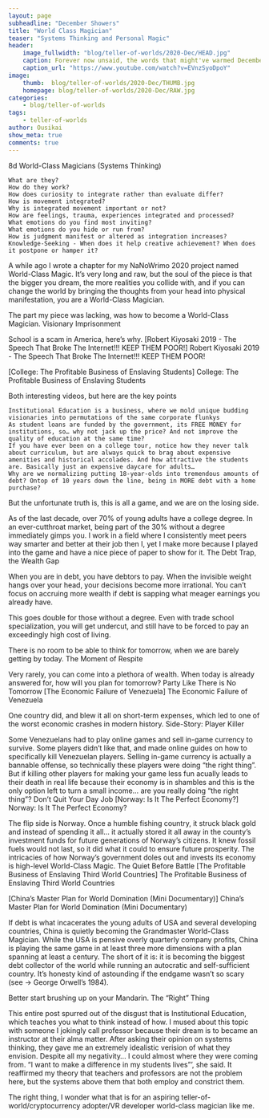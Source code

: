 ```yaml
---
layout: page
subheadline: "December Showers"
title: "World Class Magician"
teaser: "Systems Thinking and Personal Magic"
header:
    image_fullwidth: "blog/teller-of-worlds/2020-Dec/HEAD.jpg"
    caption: Forever now unsaid, the words that might've warmed December...
    caption_url: "https://www.youtube.com/watch?v=EVnzSyoDpoY"
image:
    thumb:  blog/teller-of-worlds/2020-Dec/THUMB.jpg
    homepage: blog/teller-of-worlds/2020-Dec/RAW.jpg
categories:
    - blog/teller-of-worlds
tags:   
    - teller-of-worlds
author: Ousikai
show_meta: true
comments: true
---
```

8d
World-Class Magicians (Systems Thinking)

    What are they?
    How do they work?
    How does curiosity to integrate rather than evaluate differ?
    How is movement integrated?
    Why is integrated movement important or not?
    How are feelings, trauma, experiences integrated and processed?
    What emotions do you find most inviting?
    What emotions do you hide or run from?
    How is judgment manifest or altered as integration increases?
    Knowledge-Seeking - When does it help creative achievement? When does it postpone or hamper it?

A while ago I wrote a chapter for my NaNoWrimo 2020 project named World-Class Magic. It’s very long and raw, but the soul of the piece is that the bigger you dream, the more realities you collide with, and if you can change the world by bringing the thoughts from your head into physical manifestation, you are a World-Class Magician.

The part my piece was lacking, was how to become a World-Class Magician.
Visionary Imprisonment

School is a scam in America, here’s why.
[Robert Kiyosaki 2019 - The Speech That Broke The Internet!!! KEEP THEM POOR!]
Robert Kiyosaki 2019 - The Speech That Broke The Internet!!! KEEP THEM POOR!

[College: The Profitable Business of Enslaving Students]
College: The Profitable Business of Enslaving Students

Both interesting videos, but here are the key points

    Institutional Education is a business, where we mold unique budding visionaries into permutations of the same corporate flunkys
    As student loans are funded by the government, its FREE MONEY for institutions, so… why not jack up the price? And not improve the quality of education at the same time?
    If you have ever been on a college tour, notice how they never talk about curriculum, but are always quick to brag about expensive amenities and historical accolades. And how attractive the students are. Basically just an expensive daycare for adults…
    Why are we normalizing putting 18-year-olds into tremendous amounts of debt? Ontop of 10 years down the line, being in MORE debt with a home purchase?

But the unfortunate truth is, this is all a game, and we are on the losing side.

As of the last decade, over 70% of young adults have a college degree. In an ever-cutthroat market, being part of the 30% without a degree immediately gimps you. I work in a field where I consistently meet peers way smarter and better at their job then I, yet I make more because I played into the game and have a nice piece of paper to show for it.
The Debt Trap, the Wealth Gap

When you are in debt, you have debtors to pay. When the invisible weight hangs over your head, your decisions become more irrational. You can’t focus on accruing more wealth if debt is sapping what meager earnings you already have.

This goes double for those without a degree. Even with trade school specialization, you will get undercut, and still have to be forced to pay an exceedingly high cost of living.

There is no room to be able to think for tomorrow, when we are barely getting by today.
The Moment of Respite

Very rarely, you can come into a plethora of wealth. When today is already answered for, how will you plan for tomorrow?
Party Like There is No Tomorrow
[The Economic Failure of Venezuela]
The Economic Failure of Venezuela

One country did, and blew it all on short-term expenses, which led to one of the worst economic crashes in modern history.
Side-Story: Player Killer

Some Venezuelans had to play online games and sell in-game currency to survive. Some players didn’t like that, and made online guides on how to specifically kill Venezuelan players. Selling in-game currency is actually a bannable offense, so technically these players were doing “the right thing”. But if killing other players for making your game less fun acually leads to their death in real life because their economy is in shambles and this is the only option left to turn a small income… are you really doing “the right thing”?
Don’t Quit Your Day Job
[Norway: Is It The Perfect Economy?]
Norway: Is It The Perfect Economy?

The flip side is Norway. Once a humble fishing country, it struck black gold and instead of spending it all… it actually stored it all away in the county’s investment funds for future generations of Norway’s citizens. It knew fossil fuels would not last, so it did what it could to ensure future prosperity. The intricacies of how Norway’s government doles out and invests its economy is high-level World-Class Magic.
The Quiet Before Battle
[The Profitable Business of Enslaving Third World Countries]
The Profitable Business of Enslaving Third World Countries

[China’s Master Plan for World Domination (Mini Documentary)]
China’s Master Plan for World Domination (Mini Documentary)

If debt is what incacerates the young adults of USA and several developing countries, China is quietly becoming the Grandmaster World-Class Magician. While the USA is pensive overly quarterly company profits, China is playing the same game in at least three more dimensions with a plan spanning at least a century. The short of it is: it is becoming the biggest debt collector of the world while running an autocratic and self-sufficient country. It’s honesty kind of astounding if the endgame wasn’t so scary (see -> George Orwell’s 1984).

Better start brushing up on your Mandarin.
The “Right” Thing

This entire post spurred out of the disgust that is Institutional Education, which teaches you what to think instead of how. I mused about this topic with someone I jokingly call professor because their dream is to became an instructor at their alma matter. After asking their opinion on systems thinking, they gave me an extremely idealistic verision of what they envision. Despite all my negativity… I could almost where they were coming from. “I want to make a difference in my students lives”’, she said. It reaffirmed my theory that teachers and professors are not the problem here, but the systems above them that both employ and constrict them.

The right thing, I wonder what that is for an aspiring teller-of-world/cryptocurrency adopter/VR developer world-class magician like me.